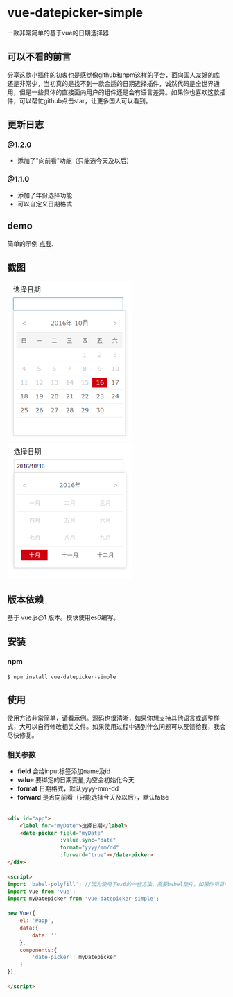 # vue-datepicker-simple
一款非常简单的基于vue的日期选择器

## 可以不看的前言
分享这款小插件的初衷也是感觉像github和npm这样的平台，面向国人友好的库还是非常少，当初真的是找不到一款合适的日期选择插件，诚然代码是全世界通用，但是一些具体的直接面向用户的组件还是会有语言差异。如果你也喜欢这款插件，可以帮忙github点击star，让更多国人可以看到。

## 更新日志

### @1.2.0
- 添加了"向前看"功能（只能选今天及以后）

### @1.1.0
- 添加了年份选择功能
- 可以自定义日期格式

## demo
简单的示例 [点我](http://dai-siki.github.io/vue-datepicker-simple/example/demo.html).

## 截图
![screenshot](screenshot/01.png)
![screenshot](screenshot/02.png)

## 版本依赖
基于 vue.js@1 版本。模块使用es6编写。

## 安装
### npm
```shell
$ npm install vue-datepicker-simple
```

## 使用

使用方法非常简单，请看示例。源码也很清晰，如果你想支持其他语言或调整样式，大可以自行修改相关文件。如果使用过程中遇到什么问题可以反馈给我，我会尽快修复。

### 相关参数
- **field** 会给input标签添加name及id
- **value** 要绑定的日期变量,为空会初始化今天
- **format** 日期格式，默认yyyy-mm-dd
- **forward** 是否向前看（只能选择今天及以后），默认false

```html

<div id="app">
	<label for="myDate">选择日期</label>
	<date-picker field="myDate"
				 :value.sync="date"
				 format="yyyy/mm/dd"
				 :forward="true"></date-picker>
</div>

<script>
import 'babel-polyfill'; //因为使用了es6的一些方法，需要babel垫片，如果你项目中已有相关兼容性方案，可忽略
import Vue from 'vue';
import myDatepicker from 'vue-datepicker-simple';

new Vue({
    el: '#app',
    data:{
        date: ''
    },
    components:{
        'date-picker': myDatepicker
    }
});

</script>
```
